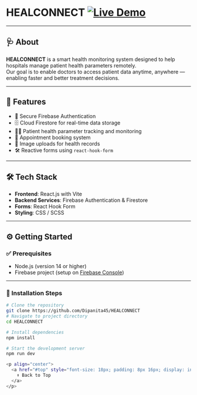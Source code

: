 # HEALCONNECT [![Live Demo](https://img.shields.io/badge/Live-Demo-brightgreen)](https://Dipanita45.github.io/HEALCONNECT)

---

## 🩺 About

**HEALCONNECT** is a smart health monitoring system designed to help hospitals manage patient health parameters remotely.  
Our goal is to enable doctors to access patient data anytime, anywhere — enabling faster and better treatment decisions.

---

## 🚀 Features

- 🔐 Secure Firebase Authentication  
- 🗄️ Cloud Firestore for real-time data storage  
- 🧑‍⚕️ Patient health parameter tracking and monitoring  
- 📅 Appointment booking system  
- 📸 Image uploads for health records  
- 🛠️ Reactive forms using `react-hook-form`  

---

## 🛠 Tech Stack

- **Frontend**: React.js with Vite  
- **Backend Services**: Firebase Authentication & Firestore  
- **Forms**: React Hook Form  
- **Styling**: CSS / SCSS  

---

## ⚙️ Getting Started

### ✅ Prerequisites

- Node.js (version 14 or higher)
- Firebase project (setup on [Firebase Console](https://console.firebase.google.com))

---

### 🔧 Installation Steps

```bash
# Clone the repository
git clone https://github.com/Dipanita45/HEALCONNECT
# Navigate to project directory
cd HEALCONNECT

# Install dependencies
npm install

# Start the development server
npm run dev

<p align="center">
  <a href="#top" style="font-size: 18px; padding: 8px 16px; display: inline-block; border: 1px solid #ccc; border-radius: 6px; text-decoration: none;">
    ⬆️ Back to Top
  </a>
</p>
